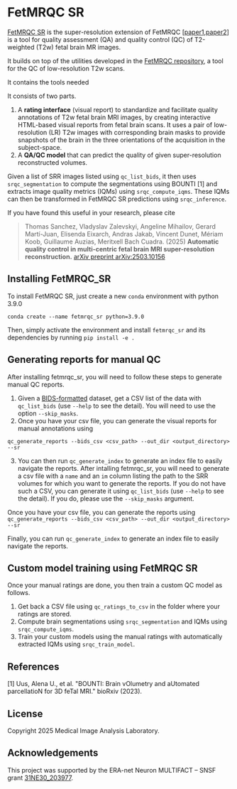 # FetMRQC SR

[FetMRQC SR](https://arxiv.org/abs/2503.10156) is the super-resolution extension of FetMRQC [[paper1](https://arxiv.org/pdf/2304.05879.pdf),[paper2](https://arxiv.org/pdf/2311.04780.pdf)] is a tool for quality assessment (QA) and quality control (QC) of T2-weighted (T2w) fetal brain MR images. 

It builds on top of the utilities developed in the [FetMRQC repository](https://github.com/Medical-Image-Analysis-Laboratory/fetmrqc), a tool for the QC of low-resolution T2w scans.

It contains the tools needed

It consists of two parts.
1. A **rating interface** (visual report) to standardize and facilitate quality annotations of T2w fetal brain MRI images, by creating interactive HTML-based visual reports from fetal brain scans. It uses a pair of low-resolution (LR) T2w images with corresponding brain masks to provide snapshots of the brain in the three orientations of the acquisition in the subject-space. 
2. A **QA/QC model** that can predict the quality of given super-resolution reconstructed volumes. 

Given a list of SRR images listed using `qc_list_bids`, it then uses `srqc_segmentation` to compute the segmentations using BOUNTI [1] and extracts image quality metrics (IQMs) using `srqc_compute_iqms`. These IQMs can then be transformed in FetMRQC SR predictions using `srqc_inference`.

If you have found this useful in your research, please cite 
> Thomas Sanchez, Vladyslav Zalevskyi, Angeline Mihailov, Gerard Martí-Juan, Elisenda Eixarch, Andras Jakab, Vincent Dunet, Mériam Koob, Guillaume Auzias, Meritxell Bach Cuadra. (2025) **Automatic quality control in multi-centric fetal brain MRI super-resolution reconstruction.** [arXiv preprint arXiv:2503.10156](https://www.arxiv.org/abs/2503.10156)

## Installing FetMRQC_SR
To install FetMRQC SR, just create a new `conda` environment with python 3.9.0

```
conda create --name fetmrqc_sr python=3.9.0
```

Then, simply activate the environment and install `fetmrqc_sr` and its dependencies by running `pip install -e .`

## Generating reports for manual QC
After installing fetmrqc_sr, you will need to follow these steps to generate manual QC reports.
1. Given a [BIDS-formatted](https://bids.neuroimaging.io/index.html) dataset, get a CSV list of the data with `qc_list_bids` (use `--help` to see the detail). You will need to use the option `--skip_masks`.
2. Once you have your csv file, you can generate the visual reports for manual annotations using  
```
qc_generate_reports --bids_csv <csv_path> --out_dir <output_directory> --sr
```
3. You can then run `qc_generate_index` to generate an index file to easily navigate the reports.
After intalling fetmrqc_sr, you will need to generate a csv file with a `name` and an `im` column listing the path to the SRR volumes for which you want to generate the reports. If you do not have such a CSV, you can generate it using `qc_list_bids` (use `--help` to see the detail). If you do, please use the `--skip_masks` argument.

Once you have your csv file, you can generate the reports using  `qc_generate_reports --bids_csv <csv_path> --out_dir <output_directory> --sr`

Finally, you can run `qc_generate_index` to generate an index file to easily navigate the reports.

## Custom model training using FetMRQC SR
Once your manual ratings are done, you then train a custom QC model as follows.
1. Get back a CSV file using `qc_ratings_to_csv` in the folder where your ratings are stored.
2. Compute brain segmentations using `srqc_segmentation` and IQMs using `srqc_compute_iqms`. 
3. Train your custom models using the manual ratings with automatically extracted IQMs using `srqc_train_model`.

## References
[1] Uus, Alena U., et al. "BOUNTI: Brain vOlumetry and aUtomated parcellatioN for 3D feTal MRI." bioRxiv (2023).

## License
Copyright 2025 Medical Image Analysis Laboratory. 

## Acknowledgements
This project was supported by the ERA-net Neuron MULTIFACT – SNSF grant [31NE30_203977](https://data.snf.ch/grants/grant/203977).

